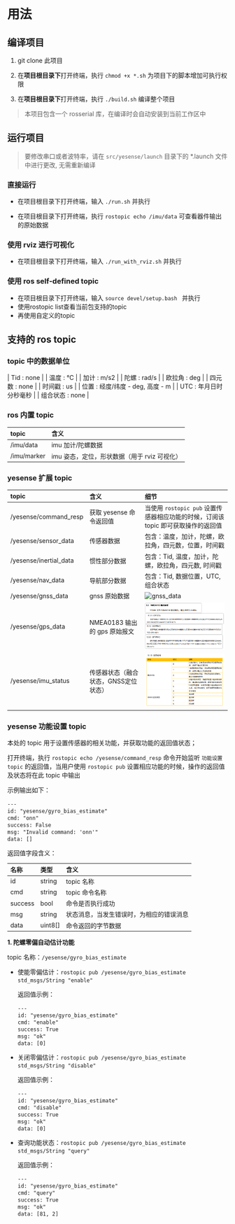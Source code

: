 # 用法

## 编译项目

1. git clone 此项目

2. 在**项目根目录下**打开终端，执行 `chmod +x *.sh` 为项目下的脚本增加可执行权限

3. 在**项目根目录下**打开终端，执行 `./build.sh` 编译整个项目

> 本项目包含一个 rosserial 库，在编译时会自动安装到当前工作区中

## 运行项目

> 要修改串口或者波特率，请在 `src/yesense/launch` 目录下的 *.launch 文件中进行更改, 无需重新编译

### 直接运行

- 在项目根目录下打开终端，输入 `./run.sh` 并执行

- 在项目根目录下打开终端，执行 `rostopic echo /imu/data` 可查看器件输出的原始数据

### 使用 rviz 进行可视化

- 在项目根目录下打开终端，输入 `./run_with_rviz.sh` 并执行

### 使用 ros self-defined topic
- 在项目根目录下打开终端，输入 `source devel/setup.bash ` 并执行
- 使用rostopic list查看当前包支持的topic
- 再使用自定义的topic

## 支持的 ros topic

### topic 中的数据单位
| Tid   : none                   |
| 温度   : ℃                     |
| 加计   : m/s2                   |
| 陀螺   : rad/s                  |
| 欧拉角 : deg                    |
| 四元数 : none                   |
| 时间戳 : us                     |
| 位置 : 经度/纬度 - deg, 高度 - m  |
| UTC :  年月日时分秒毫秒           |
| 组合状态 : none                  |

### ros 内置 topic

| topic | 含义 |
| :----  | :----  |
| /imu/data | imu 加计/陀螺数据 |
| /imu/marker | imu 姿态，定位，形状数据（用于 rviz 可视化） |

### yesense 扩展 topic

| topic | 含义 | 细节 |
| :----  | :----  | :---- |
| /yesense/command_resp | 获取 yesense 命令返回值 | 当使用 `rostopic pub` 设置传感器相应功能的时候，订阅该 topic 即可获取操作的返回值 |
| /yesense/sensor_data | 传感器数据 | 包含：温度，加计，陀螺，欧拉角，四元数，位置，时间戳 |
| /yesense/inertial_data | 惯性部分数据 | 包含：Tid, 温度，加计，陀螺，欧拉角，四元数, 时间戳 |
| /yesense/nav_data | 导航部分数据 | 包含：Tid, 数据位置，UTC, 组合状态 |
| /yesense/gnss_data | gnss 原始数据 | ![gnss_data](img/gnss_raw_data.png) |
| /yesense/gps_data | NMEA0183 输出的 gps 原始报文 | ![gps_raw](img/gps_raw.png) |
| /yesense/imu_status | 传感器状态（融合状态，GNSS定位状态） | ![imu_status](img/imu_status.png) |

### yesense 功能设置 topic

本处的 topic 用于设置传感器的相关功能，并获取功能的返回值状态；

打开终端，执行 `rostopic echo /yesense/command_resp` 命令开始监听 `功能设置 topic` 的返回值，当用户使用 `rostopic pub` 设置相应功能的时候，操作的返回值及状态将在此 topic 中输出

示例输出如下：

```
---
id: "yesense/gyro_bias_estimate"
cmd: "onn"
success: False
msg: "Invalid command: 'onn'"
data: []
```

返回值字段含义：

| 名称 | 类型 | 含义 |
| :---- | :---- | :---- |
| id | string | topic 名称 |
| cmd | string | topic 命令名称 |
| success | bool | 命令是否执行成功 |
| msg | string | 状态消息，当发生错误时，为相应的错误消息 |
| data | uint8\[] | 命令返回的字节数据 |

**1. 陀螺零偏自动估计功能**

topic 名称：`/yesense/gyro_bias_estimate`

  - 使能零偏估计：`rostopic pub /yesense/gyro_bias_estimate std_msgs/String "enable"`

    返回值示例：

    ```
    ---
    id: "yesense/gyro_bias_estimate"
    cmd: "enable"
    success: True
    msg: "ok"
    data: [0]
    ```

  - 关闭零偏估计：`rostopic pub /yesense/gyro_bias_estimate std_msgs/String "disable"`

    返回值示例：

    ```
    ---
    id: "yesense/gyro_bias_estimate"
    cmd: "disable"
    success: True
    msg: "ok"
    data: [0]
    ```

  - 查询功能状态：`rostopic pub /yesense/gyro_bias_estimate std_msgs/String "query"`

    返回值示例：

    ```
    ---
    id: "yesense/gyro_bias_estimate"
    cmd: "query"
    success: True
    msg: "ok"
    data: [81, 2]
    ```

